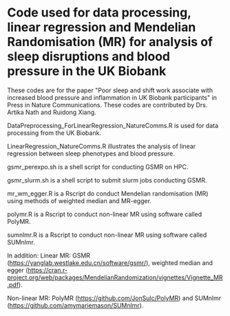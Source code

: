 # Code used for data processing, linear regression and Mendelian Randomisation (MR) for analysis of sleep disruptions and blood pressure in the UK Biobank

These codes are for the paper "Poor sleep and shift work associate with increased blood pressure and inflammation in UK Biobank participants" in Press in Nature Communications. These codes are contributed by Drs. Artika Nath and Ruidong Xiang.

DataPreprocessing_ForLinearRegression_NatureComms.R is used for data processing from the UK Biobank.

LinearRegression_NatureComms.R illustrates the analysis of linear regression between sleep phenotypes and blood pressure.

gsmr_perexpo.sh is a shell script for conducting GSMR on HPC.

gsmr_slurm.sh is a shell script to submit slurm jobs conducting GSMR.

mr_wm_egger.R is a Rscript do conduct Mendelian randomisation (MR) using methods of weighted median and MR-egger.

polymr.R is a Rscript to conduct non-linear MR using software called PolyMR.

sumnlmr.R is a Rscript to conduct non-linear MR using software called SUMnlmr.

In addition:
Linear MR: GSMR (https://yanglab.westlake.edu.cn/software/gsmr/), weighted median and egger (https://cran.r-project.org/web/packages/MendelianRandomization/vignettes/Vignette_MR.pdf).

Non-linear MR: PolyMR (https://github.com/JonSulc/PolyMR) and SUMnlmr (https://github.com/amymariemason/SUMnlmr). 
